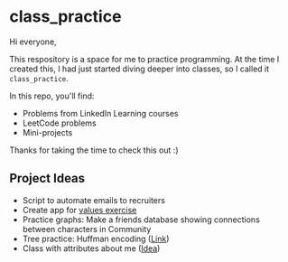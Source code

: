 # class_practice
Hi everyone,

This respository is a space for me to practice programming. At the time I created this, I had just started diving deeper into classes, so I called it `class_practice`.

In this repo, you'll find:
- Problems from LinkedIn Learning courses
- LeetCode problems
- Mini-projects

Thanks for taking the time to check this out :)

## Project Ideas
- Script to automate emails to recruiters
- Create app for [values exercise](http://webmedia.jcu.edu/advising/files/2016/02/Core-Values-Exercise.pdf)
- Practice graphs: Make a friends database showing connections between characters in Community
- Tree practice: Huffman encoding ([Link](https://www.geeksforgeeks.org/huffman-coding-greedy-algo-3/))
- Class with attributes about me ([Idea](https://www.linkedin.com/in/alyssa-fedgo-mph/overlay/background-image/))